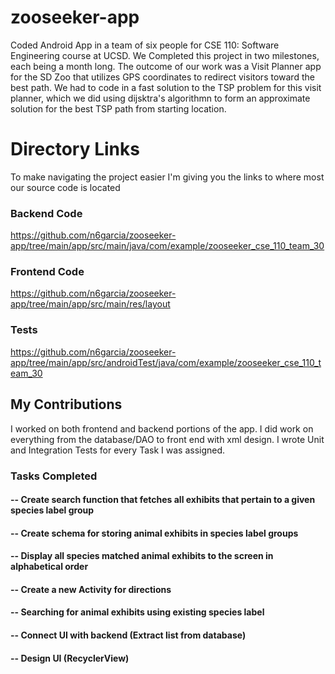 # zooseeker-app
Coded Android App in a team of six people for CSE 110: Software Engineering course at UCSD. We Completed this project in two milestones, each being a month long. The outcome of our work was a Visit Planner app for the SD Zoo that utilizes GPS coordinates to redirect visitors toward the best path. We had to code in a fast solution to the TSP problem for this visit planner, which we did using dijsktra's algorithmn to form an approximate solution for the best TSP path from starting location.


# Directory Links
To make navigating the project easier I'm giving you the links to where most our source code is located

### Backend Code
https://github.com/n6garcia/zooseeker-app/tree/main/app/src/main/java/com/example/zooseeker_cse_110_team_30

### Frontend Code
https://github.com/n6garcia/zooseeker-app/tree/main/app/src/main/res/layout

### Tests
https://github.com/n6garcia/zooseeker-app/tree/main/app/src/androidTest/java/com/example/zooseeker_cse_110_team_30

## My Contributions
I worked on both frontend and backend portions of the app. I did work on everything from the database/DAO to front end with xml design. I wrote Unit and Integration Tests for every Task I was assigned.

### Tasks Completed

#### -- Create search function that fetches all exhibits that pertain to a given species label group
#### -- Create schema for storing animal exhibits in species label groups
#### -- Display all species matched animal exhibits to the screen in alphabetical order
#### -- Create a new Activity for directions
#### -- Searching for animal exhibits using existing species label
#### -- Connect UI with backend (Extract list from database)
#### -- Design UI (RecyclerView)
